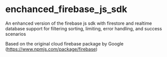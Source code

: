 # enchanced_firebase_js_sdk
An enhanced version of the firebase js sdk with firestore and realtime database support for filtering sorting, limiting, error handling, and success scenarios

Based on the original cloud firebase package by Google (https://www.npmjs.com/package/firebase)
